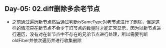 Day-05: 02.diff删除多余老节点
---

- 之前通过遍历新节点然后通过判断isSameType对老节点进行了删除，但是这样的情况只在新节点不会少于旧节点的数量时才能正常显示，因为以新节点进行遍历，没有对在新节点中不存在的兄弟节点进行处理，所以需要判断oldFiber并依次遍历并进行收集删除

